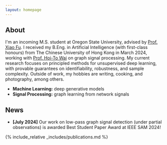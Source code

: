 ```yaml
---
layout: homepage
---
```


## About

I'm an incoming M.S. student at Oregon State University, advised by [Prof. Xiao Fu](https://web.engr.oregonstate.edu/~fuxia). I received my B.Eng. in Artificial Intelligence (with first-class honours) from The Chinese University of Hong Kong in March 2024, working with [Prof. Hoi-To Wai](https://www1.se.cuhk.edu.hk/~htwai) on graph signal processing. My current research focuses on principled methods for unsupervised deep learning, with provable guarantees on identifiability, robustness, and sample complexity. Outside of work, my hobbies are writing, cooking, and photography, among others.

- **Machine Learning:** deep generative models
- **Signal Processing:** graph learning from network signals

## News

- **[July 2024]** Our work on low-pass graph signal detection (under partial observations) is awarded Best Student Paper Award at IEEE SAM 2024!

{% include_relative _includes/publications.md %}

<!-- {% include_relative _includes/services.md %} -->
